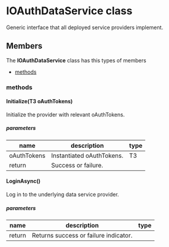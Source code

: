 
# IOAuthDataService<T1><T2><T3><T4> class

Generic interface that all deployed service providers implement.

## Members

The **IOAuthDataService<T1><T2><T3><T4>** class has this types of members

* [methods](#methods)

### methods

#### Initialize(T3 oAuthTokens)

Initialize the provider with relevant oAuthTokens.

##### parameters



| name | description | type |
| --- | --- | --- |
| oAuthTokens | Instantiated oAuthTokens. | T3 |
| return |Success or failure. |

#### LoginAsync()

Log in to the underlying data service provider.

##### parameters



| name | description | type |
| --- | --- | --- |
| return |Returns success or failure indicator. |
